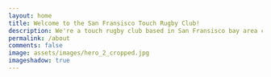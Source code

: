 ```yaml
---
layout: home
title: Welcome to the San Fransisco Touch Rugby Club!
description: We're a touch rugby club based in San Fransisco bay area catering to folks of all levels! From social pickup to playing in tournaments across the nation, we have something for all! 
permalink: /about
comments: false
image: assets/images/hero_2_cropped.jpg
imageshadow: true
---
```


